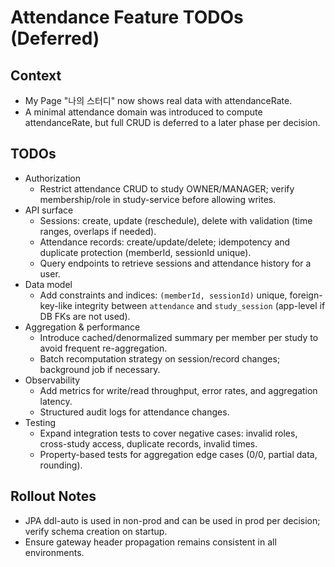 # Attendance Feature TODOs (Deferred)

## Context
- My Page "나의 스터디" now shows real data with attendanceRate.
- A minimal attendance domain was introduced to compute attendanceRate, but full CRUD is deferred to a later phase per decision.

## TODOs
- Authorization
  - Restrict attendance CRUD to study OWNER/MANAGER; verify membership/role in study-service before allowing writes.
- API surface
  - Sessions: create, update (reschedule), delete with validation (time ranges, overlaps if needed).
  - Attendance records: create/update/delete; idempotency and duplicate protection (memberId, sessionId unique).
  - Query endpoints to retrieve sessions and attendance history for a user.
- Data model
  - Add constraints and indices: `(memberId, sessionId)` unique, foreign-key-like integrity between `attendance` and `study_session` (app-level if DB FKs are not used).
- Aggregation & performance
  - Introduce cached/denormalized summary per member per study to avoid frequent re-aggregation.
  - Batch recomputation strategy on session/record changes; background job if necessary.
- Observability
  - Add metrics for write/read throughput, error rates, and aggregation latency.
  - Structured audit logs for attendance changes.
- Testing
  - Expand integration tests to cover negative cases: invalid roles, cross-study access, duplicate records, invalid times.
  - Property-based tests for aggregation edge cases (0/0, partial data, rounding).

## Rollout Notes
- JPA ddl-auto is used in non-prod and can be used in prod per decision; verify schema creation on startup.
- Ensure gateway header propagation remains consistent in all environments.

